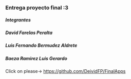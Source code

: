 <h3> Entrega proyecto final :3

<h5> Integrantes</h5>

<h5>David Farelas Peralta</h5>
<h5>Luis Fernando Bermudez Aldrete</h5>
<h5>Baeza Ramirez Luis Gerardo</h5>    
    

Click on please->
<href>https://github.com/DeividFP/FinalApps</href>